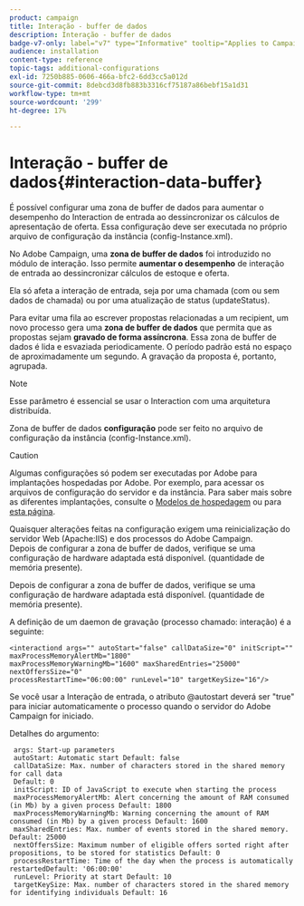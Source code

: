 ```yaml
---
product: campaign
title: Interação - buffer de dados
description: Interação - buffer de dados
badge-v7-only: label="v7" type="Informative" tooltip="Applies to Campaign Classic v7 only"
audience: installation
content-type: reference
topic-tags: additional-configurations
exl-id: 7250b885-0606-466a-bfc2-6dd3cc5a012d
source-git-commit: 8debcd3d8fb883b3316cf75187a86bebf15a1d31
workflow-type: tm+mt
source-wordcount: '299'
ht-degree: 17%

---
```


# Interação - buffer de dados{#interaction-data-buffer}



É possível configurar uma zona de buffer de dados para aumentar o desempenho do Interaction de entrada ao dessincronizar os cálculos de apresentação de oferta. Essa configuração deve ser executada no próprio arquivo de configuração da instância (config-Instance.xml).

No Adobe Campaign, uma **zona de buffer de dados** foi introduzido no módulo de interação. Isso permite **aumentar o desempenho** de interação de entrada ao dessincronizar cálculos de estoque e oferta.

Ela só afeta a interação de entrada, seja por uma chamada (com ou sem dados de chamada) ou por uma atualização de status (updateStatus).

Para evitar uma fila ao escrever propostas relacionadas a um recipient, um novo processo gera uma **zona de buffer de dados** que permita que as propostas sejam **gravado de forma assíncrona**. Essa zona de buffer de dados é lida e esvaziada periodicamente. O período padrão está no espaço de aproximadamente um segundo. A gravação da proposta é, portanto, agrupada.

>[!NOTE]
>
>Esse parâmetro é essencial se usar o Interaction com uma arquitetura distribuída.

Zona de buffer de dados **configuração** pode ser feito no arquivo de configuração da instância (config-Instance.xml).

>[!CAUTION]
>
>Algumas configurações só podem ser executadas por Adobe para implantações hospedadas por Adobe. Por exemplo, para acessar os arquivos de configuração do servidor e da instância. Para saber mais sobre as diferentes implantações, consulte o [Modelos de hospedagem](../../installation/using/hosting-models.md) ou para [esta página](../../installation/using/capability-matrix.md).
>
>Quaisquer alterações feitas na configuração exigem uma reinicialização do servidor Web (Apache:IIS) e dos processos do Adobe Campaign.\
>Depois de configurar a zona de buffer de dados, verifique se uma configuração de hardware adaptada está disponível. (quantidade de memória presente).


Depois de configurar a zona de buffer de dados, verifique se uma configuração de hardware adaptada está disponível. (quantidade de memória presente).

A definição de um daemon de gravação (processo chamado: interação) é a seguinte:

```
<interactiond args="" autoStart="false" callDataSize="0" initScript="" maxProcessMemoryAlertMb="1800"
maxProcessMemoryWarningMb="1600" maxSharedEntries="25000" nextOffersSize="0"
processRestartTime="06:00:00" runLevel="10" targetKeySize="16"/>
```

Se você usar a Interação de entrada, o atributo @autostart deverá ser &quot;true&quot; para iniciar automaticamente o processo quando o servidor do Adobe Campaign for iniciado.

Detalhes do argumento:

```
 args: Start-up parameters 
 autoStart: Automatic start Default: false 
 callDataSize: Max. number of characters stored in the shared memory for call data
 Default: 0 
 initScript: ID of JavaScript to execute when starting the process 
 maxProcessMemoryAlertMb: Alert concerning the amount of RAM consumed (in Mb) by a given process Default: 1800 
 maxProcessMemoryWarningMb: Warning concerning the amount of RAM consumed (in Mb) by a given process Default: 1600 
 maxSharedEntries: Max. number of events stored in the shared memory. Default: 25000 
 nextOffersSize: Maximum number of eligible offers sorted right after propositions, to be stored for statistics Default: 0 
 processRestartTime: Time of the day when the process is automatically restartedDefault: '06:00:00' 
 runLevel: Priority at start Default: 10 
 targetKeySize: Max. number of characters stored in the shared memory for identifying individuals Default: 16 
```
